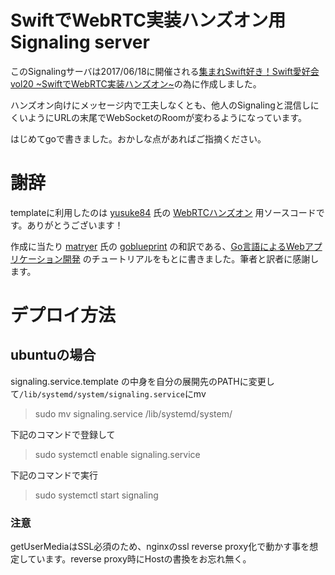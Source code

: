 # SwiftでWebRTC実装ハンズオン用 Signaling server

このSignalingサーバは2017/06/18に開催される[集まれSwift好き！Swift愛好会 vol20 \~SwiftでWebRTC実装ハンズオン\~](https://love-swift.connpass.com/event/55249/)の為に作成しました。
 
ハンズオン向けにメッセージ内で工夫しなくとも、他人のSignalingと混信しにくいようにURLの末尾でWebSocketのRoomが変わるようになっています。
 
はじめてgoで書きました。おかしな点があればご指摘ください。

# 謝辞

templateに利用したのは [yusuke84](https://github.com/yusuke84) 氏の [WebRTCハンズオン](http://qiita.com/yusuke84/items/de9f0f6d221acec6fc07) 用ソースコードです。ありがとうございます！
 
 作成に当たり [matryer](https://github.com/matryer) 氏の [goblueprint](https://github.com/matryer/goblueprints) の和訳である、[Go言語によるWebアプリケーション開発](https://www.oreilly.co.jp/books/9784873117522/) のチュートリアルをもとに書きました。筆者と訳者に感謝します。

 # デプロイ方法

 ## ubuntuの場合

signaling.service.template の中身を自分の展開先のPATHに変更して`/lib/systemd/system/signaling.service`にmv

 > sudo mv signaling.service /lib/systemd/system/ 

 下記のコマンドで登録して

 > sudo systemctl enable signaling.service 

 下記のコマンドで実行

 > sudo systemctl start signaling 

 ### 注意

 getUserMediaはSSL必須のため、nginxのssl reverse proxy化で動かす事を想定しています。reverse proxy時にHostの書換をお忘れ無く。